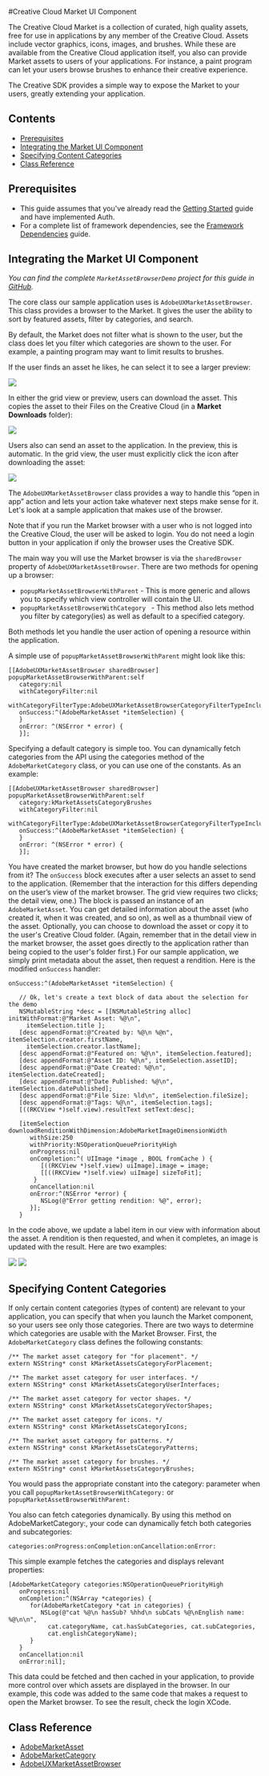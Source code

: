 #Creative Cloud Market UI Component

The Creative Cloud Market is a collection of curated, high quality assets, free for use in applications by any member of the Creative Cloud. Assets include vector graphics, icons, images, and brushes. While these are available from the Creative Cloud application itself, you also can provide Market assets to users of your applications. For instance, a paint program can let your users browse brushes to enhance their creative experience.

The Creative SDK provides a simple way to expose the Market to your users, greatly extending your application.

## Contents

- [Prerequisites](#prerequisites)
- [Integrating the Market UI Component](#integrate)
- [Specifying Content Categories](#contentcategories)
- [Class Reference](#reference)

## Prerequisites

+ This guide assumes that you've already read the <a href="/articles/gettingstarted/index.html">Getting Started</a> guide and have implemented Auth.
+ For a complete list of framework dependencies, see the <a href="/articles/dependencies/index.html">Framework Dependencies</a> guide.

<a name="integrate"></a>
## Integrating the Market UI Component

*You can find the complete `MarketAssetBrowserDemo` project for this guide in <a href="https://github.com/CreativeSDK/ios-getting-started-samples" target="_blank">GitHub</a>.*

The core class our sample application uses is `AdobeUXMarketAssetBrowser`. This class provides a browser to the Market. It gives the user the ability to sort by featured assets, filter by categories, and search.

By default, the Market does not filter what is shown to the user, but the class does let you filter which categories are shown to the user. For example, a painting program may want to limit results to brushes.

If the user finds an asset he likes, he can select it to see a larger preview:

<img src="https://aviarystatic.s3.amazonaws.com/creativesdk/ios/market/market2.jpg"/>

In either the grid view or preview, users can download the asset. This copies the asset to their Files on the Creative Cloud (in a **Market Downloads** folder):

<img src="https://aviarystatic.s3.amazonaws.com/creativesdk/ios/market/market3.jpg"/>

Users also can send an asset to the application. In the preview, this is automatic. In the grid view, the user must explicitly click the icon after downloading the asset:

<img src="https://aviarystatic.s3.amazonaws.com/creativesdk/ios/market/market4.jpg"/>

The `AdobeUXMarketAssetBrowser` class provides a way to handle this “open in app” action and lets your action take whatever next steps make sense for it. Let's look at a sample application that makes use of the browser.

Note that if you run the Market browser with a user who is not logged into the Creative Cloud, the user will be asked to login. You do not need a login button in your application if only the browser uses the Creative SDK.

The main way you will use the Market browser is via the `sharedBrowser` property of `AdobeUXMarketAssetBrowser`. There are two methods for opening up a browser:

+ `popupMarketAssetBrowserWithParent` - This is more generic and allows you to specify which view controller will contain the UI. 
+ `popupMarketAssetBrowserWithCategory ` - This method also lets method you filter by category(ies) as well as default to a specified category.

Both methods let you handle the user action of opening a resource within the application.

A simple use of `popupMarketAssetBrowserWithParent` might look like this:

    [[AdobeUXMarketAssetBrowser sharedBrowser] popupMarketAssetBrowserWithParent:self
       category:nil
       withCategoryFilter:nil
       withCategoryFilterType:AdobeUXMarketAssetBrowserCategoryFilterTypeInclusion
       onSuccess:^(AdobeMarketAsset *itemSelection) {
       }
       onError: ^(NSError * error) {
       }];

Specifying a default category is simple too. You can dynamically fetch categories from the API using the categories method of the `AdobeMarketCategory` class, or you can use one of the constants. As an example:

    [[AdobeUXMarketAssetBrowser sharedBrowser] popupMarketAssetBrowserWithParent:self
       category:kMarketAssetsCategoryBrushes
       withCategoryFilter:nil
       withCategoryFilterType:AdobeUXMarketAssetBrowserCategoryFilterTypeInclusion
       onSuccess:^(AdobeMarketAsset *itemSelection) {
       }
       onError: ^(NSError * error) {
       }];

You have created the market browser, but how do you handle selections from it? The `onSuccess` block executes after a user selects an asset to send to the application. (Remember that the interaction for this differs depending on the user’s view of the market browser. The grid view requires two clicks; the detail view, one.) The block is passed an instance of an `AdobeMarketAsset`. You can get detailed information about the asset (who created it, when it was created, and so on), as well as a thumbnail view of the asset. Optionally, you can choose to download the asset or copy it to the user's Creative Cloud folder. (Again, remember that in the detail view in the market browser, the asset goes directly to the application rather than being copied to the user's folder first.) For our sample application, we simply print metadata about the asset, then request a rendition. Here is the modified `onSuccess` handler:

    onSuccess:^(AdobeMarketAsset *itemSelection) {

       // Ok, let's create a text block of data about the selection for the demo
       NSMutableString *desc = [[NSMutableString alloc] initWithFormat:@"Market Asset: %@\n",
         itemSelection.title ];
       [desc appendFormat:@"Created by: %@\n %@n", itemSelection.creator.firstName,
         itemSelection.creator.lastName];
       [desc appendFormat:@"Featured on: %@\n", itemSelection.featured];
       [desc appendFormat:@"Asset ID: %@\n", itemSelection.assetID];
       [desc appendFormat:@"Date Created: %@\n", itemSelection.dateCreated];
       [desc appendFormat:@"Date Published: %@\n", itemSelection.datePublished];
       [desc appendFormat:@"File Size: %ld\n", itemSelection.fileSize];
       [desc appendFormat:@"Tags: %@\n", itemSelection.tags];
       [((RKCView *)self.view).resultText setText:desc];

       [itemSelection downloadRenditionWithDimension:AdobeMarketImageDimensionWidth
          withSize:250
          withPriority:NSOperationQueuePriorityHigh
          onProgress:nil
          onCompletion:^( UIImage *image , BOOL fromCache ) {
             [((RKCView *)self.view) uiImage].image = image;
             [[((RKCView *)self.view) uiImage] sizeToFit];
           }
          onCancellation:nil
          onError:^(NSError *error) {
             NSLog(@"Error getting rendition: %@", error);
          }];
       }

In the code above, we update a label item in our view with information about the asset. A rendition is then requested, and when it completes, an image is updated with the result. Here are two examples:

<img src="https://aviarystatic.s3.amazonaws.com/creativesdk/ios/market/market5.jpg"/>
<img src="https://aviarystatic.s3.amazonaws.com/creativesdk/ios/market/market6.jpg"/>

<a name="contentcategories"></a>
## Specifying Content Categories

If only certain content categories (types of content) are relevant to your application, you can specify that when you launch the Market component, so your users see only those categories. There are two ways to determine which categories are usable with the Market Browser. First, the `AdobeMarketCategory` class defines the following constants:

    /** The market asset category for "for placement". */
    extern NSString* const kMarketAssetsCategoryForPlacement;

    /** The market asset category for user interfaces. */
    extern NSString* const kMarketAssetsCategoryUserInterfaces;

    /** The market asset category for vector shapes. */
    extern NSString* const kMarketAssetsCategoryVectorShapes;

    /** The market asset category for icons. */
    extern NSString* const kMarketAssetsCategoryIcons;

    /** The market asset category for patterns. */
    extern NSString* const kMarketAssetsCategoryPatterns;

    /** The market asset category for brushes. */
    extern NSString* const kMarketAssetsCategoryBrushes;

You would pass the appropriate constant into the category: parameter when you call `popupMarketAssetBrowserWithCategory:` or `popupMarketAssetBrowserWithParent: `

You also can fetch categories dynamically. By using this method on AdobeMarketCategory:, your code can dynamically fetch both categories and subcategories:

    categories:onProgress:onCompletion:onCancellation:onError:

This simple example fetches the categories and displays relevant properties:

    [AdobeMarketCategory categories:NSOperationQueuePriorityHigh
       onProgress:nil
       onCompletion:^(NSArray *categories) {
          for(AdobeMarketCategory *cat in categories) {
             NSLog(@"cat %@\n hasSub? %hhd\n subCats %@\nEnglish name: %@\n\n",
               cat.categoryName, cat.hasSubCategories, cat.subCategories,
               cat.englishCategoryName);
          }
       }
       onCancellation:nil
       onError:nil];

This data could be fetched and then cached in your application, to provide more control over which assets are displayed in the browser. In our example, this code was added to the same code that makes a request to open the Market browser. To see the result, check the login XCode.

<a name="reference"></a>
## Class Reference

+ [AdobeMarketAsset](/Classes/AdobeMarketAsset.html)
+ [AdobeMarketCategory](/Classes/AdobeMarketCategory.html)
+ [AdobeUXMarketAssetBrowser](/Classes/AdobeUXMarketAssetBrowser.html) 

